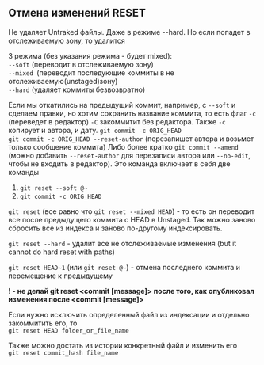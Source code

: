 ## Отмена изменений RESET

Не удаляет Untraked файлы. Даже в режиме --hard. Но если попадет в отслеживаемую зону, то удалится  


3 режима (без указания режима - будет mixed):  
`--soft` (переводит в отслеживаемую зону)  
`--mixed `(переводит последующие коммиты в не отслеживаемую(unstaged)зону)  
`--hard` (удаляет коммиты безвозвратно)

Если мы откатились на предыдущий коммит, например, с `--soft` и сделаем правки, но хотим сохранить название коммита, то есть флаг `-c` (переведет в редактор) `-C` закоммитит без редактора. Также `-c` копирует и автора, и дату. 
`git commit -c ORIG_HEAD`  
`git commit -c ORIG_HEAD --reset-author` (перезапишет автора и возьмет только сообщение коммита)
Либо более кратко `git commit --amend` (можно добавить `--reset-author` для перезаписи автора или `--no-edit`, чтобы не входить в редактор). Это команда включает в себя две команды 
1) `git reset --soft @~`
2) `git commit -c ORIG_HEAD`


`git reset` (все равно что `git reset --mixed HEAD`) - то есть он переводит все после предыдущего коммита с HEAD в Unstaged. Так можно заново сбросить все из индекса и заново по-другому индексировать.

`git reset --hard` - удалит все не отслеживаемые изменения (but it cannot do hard reset with paths)

`git reset HEAD~1` (или `git reset @~`) - отмена последнего коммита и перемещение к предыдущему  

__! - не делай git reset <commit [message]> после того, как опубликовал изменения после <commit [message]>__

Если нужно исключить определенный файл из индексации и отдельно закоммитить его, то  
`git reset HEAD folder_or_file_name`

Также можно достать из истории конкретный файл и изменить его  
`git reset commit_hash file_name`